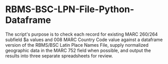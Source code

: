 # RBMS-BSC-LPN-File-Python-Dataframe
The script's purpose is to check each record for existing MARC 260/264 subfield $a values and 008 MARC Country Code value against a dataframe version of the RBMS/BSC Latin Place Names File, supply normalized geographic data in the MARC 752 field when possible, and output the results into three separate spreadsheets for review.
